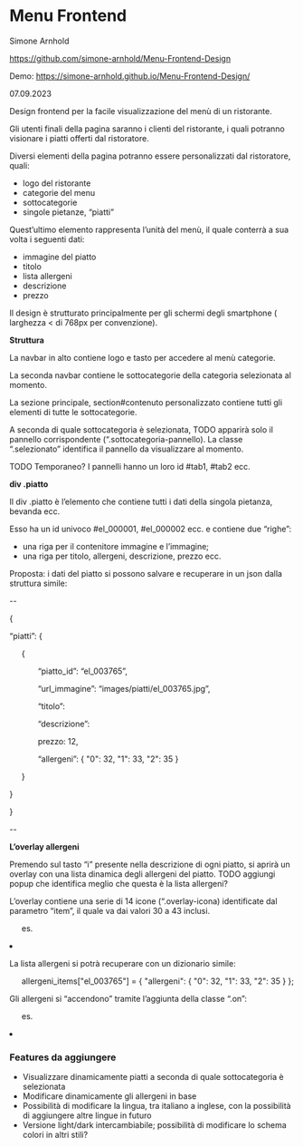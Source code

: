 # **Menu Frontend**

Simone Arnhold

<https://github.com/simone-arnhold/Menu-Frontend-Design>

Demo: https://simone-arnhold.github.io/Menu-Frontend-Design/

07\.09\.2023

Design frontend per la facile visualizzazione del menù di un ristorante.

Gli utenti finali della pagina saranno i clienti del ristorante, i quali potranno visionare i piatti offerti dal ristoratore.

Diversi elementi della pagina potranno essere personalizzati dal ristoratore, quali:

- logo del ristorante
- categorie del menu
- sottocategorie
- singole pietanze, “piatti”

Quest’ultimo elemento rappresenta l’unità del menù, il quale conterrà a sua volta i seguenti dati:

- immagine del piatto
- titolo
- lista allergeni
- descrizione
- prezzo

Il design è strutturato principalmente per gli schermi degli smartphone ( larghezza < di 768px per convenzione).

**Struttura**

La navbar in alto contiene logo e tasto per accedere al menù categorie.

La seconda navbar contiene le sottocategorie della categoria selezionata al momento.

La sezione principale, section#contenuto personalizzato contiene tutti gli elementi di tutte le sottocategorie.

A seconda di quale sottocategoria è selezionata, TODO apparirà solo il pannello corrispondente (“.sottocategoria-pannello). La classe “.selezionato” identifica il pannello da visualizzare al momento.

TODO Temporaneo? I pannelli hanno un loro id #tab1, #tab2 ecc.

**div .piatto**

Il div .piatto è l’elemento che contiene tutti i dati della singola pietanza, bevanda ecc.

Esso ha un id univoco #el_000001, #el_000002 ecc. e contiene due “righe”:

- una riga per il contenitore immagine e l’immagine;
- una riga per titolo, allergeni, descrizione, prezzo ecc.

Proposta: i dati del piatto si possono salvare e recuperare in un json dalla struttura simile:

\--

{

“piatti”: {

`	`{

`		`“piatto_id”: “el_003765”,

`		`“url_immagine”: “images/piatti/el_003765.jpg”,

`		`“titolo”:

`		`“descrizione”:

`		`prezzo: 12,

`		`“allergeni”: { "0": 32, "1": 33, "2": 35 }

`	`}

}

}

\--

**L’overlay allergeni**

Premendo sul tasto “i” presente nella descrizione di ogni piatto, si aprirà un overlay con una lista dinamica degli allergeni del piatto. TODO aggiungi popup che identifica meglio che questa è la lista allergeni?

L’overlay contiene una serie di 14 icone (“.overlay-icona) identificate dal parametro “item”, il quale va dai valori 30 a 43 inclusi.

`	`es. <li class="overlay-icona" item="30">

La lista allergeni si potrà recuperare con un dizionario simile:

`	`allergeni_items["el\_003765"] = { "allergeni": { "0": 32, "1": 33, "2": 35 } };

Gli allergeni si “accendono” tramite l’aggiunta della classe “.on”:

`	`es. <li class="overlay-icona **on**" item="36">

### **Features da aggiungere**

- Visualizzare dinamicamente piatti a seconda di quale sottocategoria è selezionata
- Modificare dinamicamente gli allergeni in base
- Possibilità di modificare la lingua, tra italiano a inglese, con la possibilità di aggiungere altre lingue in futuro
- Versione light/dark intercambiabile; possibilità di modificare lo schema colori in altri stili?
